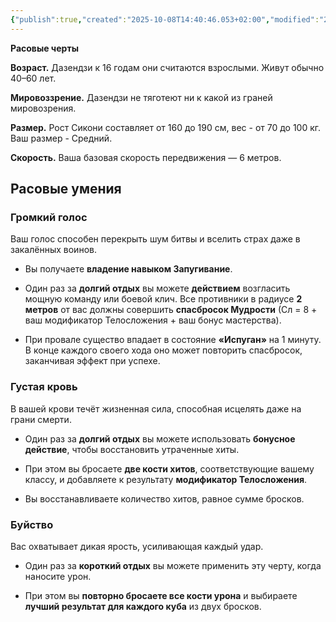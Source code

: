 ```yaml
---
{"publish":true,"created":"2025-10-08T14:40:46.053+02:00","modified":"2025-10-12T18:48:38.965+02:00","tags":["расы"],"cssclasses":""}
---
```




**Расовые черты**

**Возраст.** Дазендзи к 16 годам они считаются взрослыми. Живут обычно 40–60 лет.

**Мировоззрение.** Дазендзи не тяготеют ни к какой из граней мировозрения.

**Размер.** Рост Сикони составляет от 160 до 190 см, вес - от 70 до 100 кг. Ваш размер - Средний.

**Скорость.** Ваша базовая скорость передвижения — 6 метров.

## Расовые умения
### **Громкий голос**
Ваш голос способен перекрыть шум битвы и вселить страх даже в закалённых воинов.
- Вы получаете **владение навыком Запугивание**.
    
- Один раз за **долгий отдых** вы можете **действием** возгласить мощную команду или боевой клич. Все противники в радиусе **2 метров** от вас должны совершить **спасбросок Мудрости** (Сл = 8 + ваш модификатор Телосложения + ваш бонус мастерства).
    
- При провале существо впадает в состояние **«Испуган»** на 1 минуту. В конце каждого своего хода оно может повторить спасбросок, заканчивая эффект при успехе.
### **Густая кровь**
В вашей крови течёт жизненная сила, способная исцелять даже на грани смерти.
- Один раз за **долгий отдых** вы можете использовать **бонусное действие**, чтобы восстановить утраченные хиты.
    
- При этом вы бросаете **две кости хитов**, соответствующие вашему классу, и добавляете к результату **модификатор Телосложения**.
    
- Вы восстанавливаете количество хитов, равное сумме бросков.
### **Буйство**
Вас охватывает дикая ярость, усиливающая каждый удар.

- Один раз за **короткий отдых** вы можете применить эту черту, когда наносите урон.
    
- При этом вы **повторно бросаете все кости урона** и выбираете **лучший результат для каждого куба** из двух бросков.